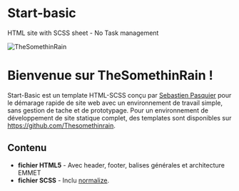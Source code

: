 # Start-basic
HTML site with SCSS sheet - No Task management

![TheSomethinRain](http://thesomethinrain.work/assets/images/logo.svg)

# Bienvenue sur TheSomethinRain !
Start-Basic est un template HTML-SCSS conçu par [Sebastien Pasquier](http://thesomethinrain.work) pour le démarage rapide de site web avec un environnement de travail simple, sans gestion de tache et de prototypage. Pour un environnement de développement de site statique complet, des templates sont disponibles sur https://github.com/Thesomethinrain.

## Contenu

* **fichier HTML5** - Avec header, footer, balises générales et architecture EMMET
* **fichier SCSS** - Inclu [normalize](https://necolas.github.io/normalize.css/).
